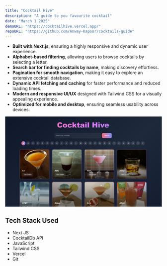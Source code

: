 ```yaml
---
title: "Cocktail Hive"
description: "A guide to you favourite cocktail"
date: "March 1 2025"
demoURL: "https://cocktailhive.vercel.app/"
repoURL: "https://github.com/Anway-Kapoor/cocktails-guide"
---
```


- **Built with Next.js**, ensuring a highly responsive and dynamic user experience.  
- **Alphabet-based filtering**, allowing users to browse cocktails by selecting a letter.  
- **Search bar for finding cocktails by name**, making discovery effortless.  
- **Pagination for smooth navigation**, making it easy to explore an extensive cocktail database.  
- **Dynamic API fetching and caching** for faster performance and reduced loading times.  
- **Modern and responsive UI/UX** designed with Tailwind CSS for a visually appealing experience.  
- **Optimized for mobile and desktop**, ensuring seamless usability across devices.  

![alt text](cocktailhive.png)


## Tech Stack Used

-  Next JS
-  CocktailDb API
-  JavaScript
-  Tailwind CSS
-  Vercel
-  Git